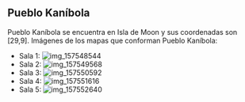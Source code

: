 ## Pueblo Kaníbola
Pueblo Kaníbola se encuentra en Isla de Moon y sus coordenadas son [29,9].
Imágenes de los mapas que conforman Pueblo Kaníbola:
- Sala 1: ![img_157548544](https://media.discordapp.net/attachments/1115311447145193482/1115330960335052850/157548544.jpg)
- Sala 2: ![img_157549568](https://media.discordapp.net/attachments/1115311447145193482/1115330964449656942/157549568.jpg)
- Sala 3: ![img_157550592](https://media.discordapp.net/attachments/1115311447145193482/1115330966383231068/157550592.jpg)
- Sala 4: ![img_157551616](https://media.discordapp.net/attachments/1115311447145193482/1115330968631394304/157551616.jpg)
- Sala 5: ![img_157552640](https://media.discordapp.net/attachments/1115311447145193482/1115330970137133257/157552640.jpg)
